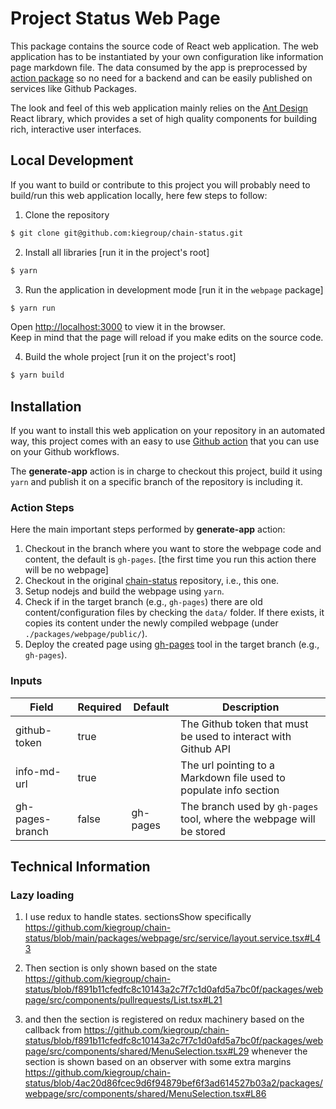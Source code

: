 # Project Status Web Page

This package contains the source code of React web application. The web application has to be instantiated by your own configuration like information page markdown file. 
The data consumed by the app is preprocessed by [action package](https://github.com/kiegroup/chain-status/tree/main/packages/action) so no need for a backend and can be easily published on services like Github Packages.

The look and feel of this web application mainly relies on the [Ant Design](https://ant.design/docs/react/introduce) React library, which provides a set of high quality components for building rich, interactive user interfaces.

## Local Development

If you want to build or contribute to this project you will probably need to build/run this web application locally, here few steps to follow:

1. Clone the repository
```bash
$ git clone git@github.com:kiegroup/chain-status.git
```

2. Install all libraries [run it in the project's root]
```bash
$ yarn
```

3. Run the application in development mode [run it in the `webpage` package]
```bash
$ yarn run
```
Open [http://localhost:3000](http://localhost:3000) to view it in the browser.\
Keep in mind that the page will reload if you make edits on the source code.

4. Build the whole project [run it on the project's root]
```bash
$ yarn build
```

## Installation

If you want to install this web application on your repository in an automated way, this project comes with an easy to use [Github action](https://github.com/kiegroup/chain-status/blob/main/.ci/actions/generate-app/action.yml) that you can use on your Github workflows.


The **generate-app** action is in charge to checkout this project, build it using `yarn` and publish it on a specific branch of the repository is including it.

### Action Steps
Here the main important steps performed by **generate-app** action:

1. Checkout in the branch where you want to store the webpage code and content, the default is `gh-pages`. [the first time you run this action there will be no webpage]
2. Checkout in the original [chain-status](https://github.com/kiegroup/chain-status) repository, i.e., this one.
3. Setup nodejs and build the webpage using `yarn`.
4. Check if in the target branch (e.g., `gh-pages`) there are old content/configuration files by checking the `data/` folder. If there exists, it copies its content under the newly compiled webpage (under `./packages/webpage/public/`).
5. Deploy the created page using [gh-pages](https://www.npmjs.com/package/gh-pages) tool in the target branch (e.g., `gh-pages`).


### Inputs

| Field           | Required | Default  | Description                                                          |
|-----------------|----------|----------|----------------------------------------------------------------------|
| github-token    | true     |          | The Github token that must be used to interact with Github API       |
| info-md-url     | true     |          | The url pointing to a Markdown file used to populate info section    |
| gh-pages-branch | false    | gh-pages | The branch used by `gh-pages` tool, where the webpage will be stored |

## Technical Information

### Lazy loading

1. I use redux to handle states. sectionsShow specifically https://github.com/kiegroup/chain-status/blob/main/packages/webpage/src/service/layout.service.tsx#L43

2. Then section is only shown based on the state https://github.com/kiegroup/chain-status/blob/f891b11cfedfc8c10143a2c7f7c1d0afd5a7bc0f/packages/webpage/src/components/pullrequests/List.tsx#L21

3. and then the section is registered  on redux machinery based on the callback from https://github.com/kiegroup/chain-status/blob/f891b11cfedfc8c10143a2c7f7c1d0afd5a7bc0f/packages/webpage/src/components/shared/MenuSelection.tsx#L29 whenever the section is shown based on an observer with some extra margins https://github.com/kiegroup/chain-status/blob/4ac20d86fcec9d6f94879bef6f3ad614527b03a2/packages/webpage/src/components/shared/MenuSelection.tsx#L86